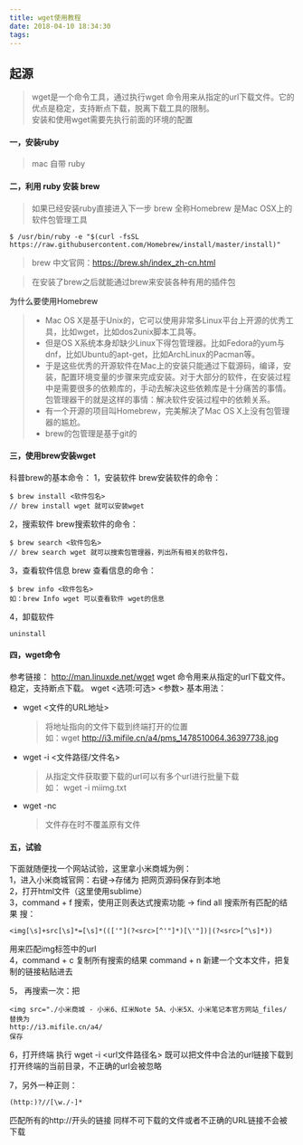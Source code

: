 ```yaml
---
title: wget使用教程
date: 2018-04-10 18:34:30
tags:
---
```


## 起源
> wget是一个命令工具，通过执行wget 命令用来从指定的url下载文件。它的优点是稳定，支持断点下载，脱离下载工具的限制。   
安装和使用wget需要先执行前面的环境的配置

#### 一，安装ruby
> mac 自带 ruby

#### 二，利用 ruby 安装 brew
> 如果已经安装ruby直接进入下一步
> brew 全称Homebrew  是Mac OSX上的软件包管理工具
```
$ /usr/bin/ruby -e "$(curl -fsSL https://raw.githubusercontent.com/Homebrew/install/master/install)"
```
> brew 中文官网：https://brew.sh/index_zh-cn.html

> 在安装了brew之后就能通过brew来安装各种有用的插件包

为什么要使用Homebrew
> - Mac OS X是基于Unix的，它可以使用非常多Linux平台上开源的优秀工具，比如wget，比如dos2unix脚本工具等。
> - 但是OS X系统本身却缺少Linux下得包管理器。比如Fedora的yum与dnf，比如Ubuntu的apt-get，比如ArchLinux的Pacman等。
> - 于是这些优秀的开源软件在Mac上的安装只能通过下载源码，编译，安装，配置环境变量的步骤来完成安装。对于大部分的软件，在安装过程中是需要很多的依赖库的，手动去解决这些依赖库是十分痛苦的事情。包管理器干的就是这样的事情：解决软件安装过程中的依赖关系。
> - 有一个开源的项目叫Homebrew，完美解决了Mac OS X上没有包管理器的尴尬。
> - brew的包管理是基于git的


#### 三，使用brew安装wget
科普brew的基本命令：
1，安装软件
brew安装软件的命令：
``` 
$ brew install <软件包名>    
// brew install wget 就可以安装wget
```
2，搜索软件
brew搜索软件的命令：
```
$ brew search <软件包名>     
// brew search wget 就可以搜索包管理器，列出所有相关的软件包，
```
3，查看软件信息
brew 查看信息的命令：
```
$ brew info <软件包名>   
如：brew Info wget 可以查看软件 wget的信息
```
4，卸载软件
```
uninstall
```

#### 四，wget命令		 
参考链接： http://man.linuxde.net/wget
wget 命令用来从指定的url下载文件。稳定，支持断点下载。
wget <选项:可选> <参数>
基本用法：
- wget <文件的URL地址>
    > 将地址指向的文件下载到终端打开的位置    
    如：wget http://i3.mifile.cn/a4/pms_1478510064.36397738.jpg
- wget -i <文件路径/文件名>    
    > 从指定文件获取要下载的url可以有多个url进行批量下载   
    如： wget -i miimg.txt
- wget -nc <url>             
    > 文件存在时不覆盖原有文件


#### 五，试验
下面就随便找一个网站试验，这里拿小米商城为例：   
1，进入小米商城官网：右键->存储为  把网页源码保存到本地    
2，打开html文件（这里使用sublime）  
3，command + f 搜索，使用正则表达式搜索功能 -> find all 搜索所有匹配的结果
搜：
```
<img[\s]+src[\s]*=[\s]*((['"](?<src>[^'"]*)[\'"])|(?<src>[^\s]*))
```
用来匹配img标签中的url  
4，command + c 复制所有搜索的结果 command + n 新建一个文本文件，把复制的链接粘贴进去    

5， 再搜索一次：把
```
<img src="./小米商城 - 小米6、红米Note 5A、小米5X、小米笔记本官方网站_files/
替换为
http://i3.mifile.cn/a4/ 
保存
```
6，打开终端 执行 wget -i <url文件路径名> 既可以把文件中合法的url链接下载到打开终端的当前目录，不正确的url会被忽略

7，另外一种正则：
```
(http:)?//[\w./-]*
```
匹配所有的http://开头的链接 同样不可下载的文件或者不正确的URL链接不会被下载

 



